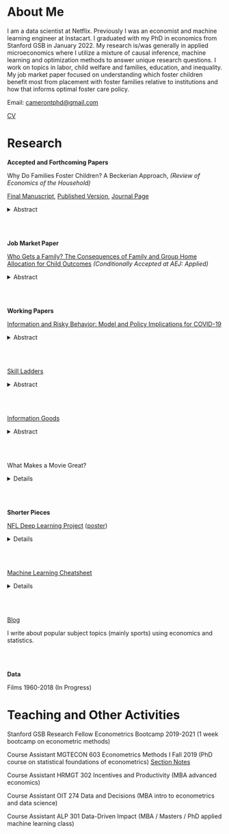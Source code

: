 # About Me

I am a data scientist at Netflix. Previously I was an economist and machine learning engineer at Instacart. I graduated with my PhD in economics from Stanford GSB in January 2022. My research is/was generally in applied microeconomics where I utilize a mixture of causal inference, machine learning and optimization methods to answer unique research questions. I work on topics in labor, child welfare and families, education, and inequality. My job market paper focused on understanding which foster children benefit most from placement with foster families relative to institutions and how that informs optimal foster care policy.

Email: <camerontphd@gmail.com>

[CV](./pdfs/cntaylor_cv_3_2025.pdf)

# Research

**Accepted and Forthcoming Papers**

Why Do Families Foster Children? A Beckerian Approach, *(Review of Economics of the Household)*

[Final Manuscript](./pdfs/foster-4-22-23-published-w-correction.pdf), [Published Version](https://rdcu.be/c9Sip), [Journal Page](https://link.springer.com/article/10.1007/s11150-023-09654-w) 

 <details>
   <summary>Abstract</summary>
  Less than half of the hundreds of thousands of abused and neglected children in foster care are able to find a foster family to take care of them while the rest are placed in restrictive group home settings. This paper proposes that households choose to foster children following a Becker-style model in which households maximize the human capital of the children they care for and can receive human capital flows from both foster children and biological children. The demand for foster children and the age of foster children depends on the number of biological children and the household wage. I test the main predictions of the model using twins as an instrument and a rich set of household observable characteristics. A parameterized version of the model suggests that the substitutability of foster children and biological children is a stronger lever affecting fostering than foster care subsidies, and the wage of a household is almost as important as the subsidy in determining fostering. 
 </details>
 
 <br/><br/>

**Job Market Paper**

[Who Gets a Family? The Consequences of Family and Group Home Allocation for Child Outcomes](./pdfs/aej-revision-draft-5-17-23.pdf) *(Conditionally Accepted at AEJ: Applied)*

<details>
 <summary>Abstract</summary>
Hundreds of thousands of children grow up in the US foster care system every year and are at high risk of experiencing negative outcomes such as incarceration and homelessness. This paper documents how the placement of foster children into families rather than group homes improves their outcomes using the exits of other children from families as an instrument for their placement setting. Policies that change which children are matched to families can achieve a large percentage of the gains from policies that add families to the foster care system due to heterogeneity in treatment effects. 
  </details>
 
 <br/><br/>

**Working Papers**

[Information and Risky Behavior: Model and Policy Implications for COVID-19](./pdfs/covid19-6-16-2020.pdf)

<details>
 <summary>Abstract</summary>
 This paper studies a contagion model where individuals can take risky or safe actions to study the effects of testing and fines on disease spread and welfare. Testing gives agents knowledge to better assess the costs of exposing themselves to a disease. Whether testing increases or decreases disease spread depends on the private costs of the disease. If the private costs are small enough, then testing individuals increases infection. If the private costs are large enough, then testing individuals decreases infection. Punishing individuals for exposing themselves and others to the disease while also providing testing can also increase disease spread. Welfare in the economy is also examined in a simplified version of the model. Policy implications for public health responses to pandemics are discussed along with an application to crime.  
  </details>
 
 <br/><br/>
 

[Skill Ladders](./pdfs/educ.pdf)

<details>
  <summary>Abstract</summary>
This paper presents a model of skills and derives properties of the optimal investment into educational skills. In the model students can acquire basic and advanced skills at a cost to a policymaker who is budget-constrained. The optimal policy is very sensitive to the structure of the returns to skill - even when advanced skills give unbounded marginal returns, it may be optimal to invest more in basic skills if skills represent a ``skill ladder''. These results offer new interpretations on the existing empirical evidence on education interventions. There is a single object that determines whether to invest more in basic or advanced skills and whether the skill ladder model applies. I develop a methodology to estimate the returns to skills and this object and apply it to mathematics (advanced skill) and self-esteem (basic skill) in the NLSY. The results show that the returns to skill reflect that the true state of the world is between the two stark viewpoints and that there is substantial racial heterogeneity in the returns to skills from the lens of the model, suggesting that there may be benefits to focusing more on basic skills in educational policy making and that optimal skill targeting may differ by race.  
</details>

<br/><br/>

[Information Goods](./pdfs/info.pdf)

<details>
  <summary>Abstract</summary>
The main goal of this paper is to understand how people will change their information acquisition strategies as information sources become more or less costly. To do this, I develop a model of information acquisition in the spirit of traditional consumer theory that treats information sources, which are distinct dimensions of the state space, as different consumption goods. A general form of the model shows that as information becomes more costly, people will demand less of it, and also characterizes when information sources are substitutes or complements. The models insights are extensively analyzed in two settings: determining the optimal firm recruiting strategy when considering technical and social skills, and determining the optimal way to evaluate students using testing and assessing creativity. Other insights into dating and media consumption are also discussed.
</details>

<br/><br/>

What Makes a Movie Great?

<details>
  <summary>Details</summary>
  I explore rich movie level data to understand the movie making "production function" and answer important questions in labor economics using synthetic controls and difference-in-differences methods. 
</details>

<br/><br/>

**Shorter Pieces**

[NFL Deep Learning Project](./pdfs/final_report.pdf) ([poster](./pdfs/poster_final.pdf))
<details>
  <summary>Details</summary>
  Project using NFL pre-play image and situational data with convolutional neural networks and transfer learning to predict play outcomes including yards gained and offensive play call. 
</details>

<br/><br/>

[Machine Learning Cheatsheet](./pdfs/ml_cheat.pdf)
<details>
  <summary>Details</summary>
  A machine learning cheatsheet to de-mystify some major machine learning methods for those with intermediate statistics and econometrics backgrounds. Also useful as a condensed reference for high-level overview of the methods.
</details>

<br/><br/>

[Blog](./blog)

I write about popular subject topics (mainly sports) using economics and statistics. 

<br/><br/>

**Data**

Films 1960-2018 (In Progress)


# Teaching and Other Activities

Stanford GSB Research Fellow Econometrics Bootcamp 2019-2021 (1 week bootcamp on econometric methods)

Course Assistant MGTECON 603 Econometrics Methods I Fall 2019 (PhD course on statistical foundations of econometrics) [Section Notes](./pdfs/section_notes.pdf)

Course Assistant HRMGT 302 Incentives and Productivity (MBA advanced economics)

Course Assistant OIT 274 Data and Decisions (MBA intro to econometrics and data science)

Course Assistant ALP 301 Data-Driven Impact (MBA / Masters / PhD applied machine learning class)

